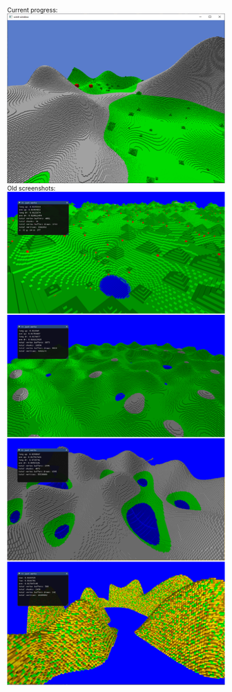 Current progress:
![alt text](images/blocks_5.png?raw=true)
Old screenshots: 
![alt text](images/blocks_4.png?raw=true)
![alt text](images/blocks_3.png?raw=true)
![alt text](images/blocks_2.png?raw=true)
![alt text](images/blocks_1.png?raw=true)
